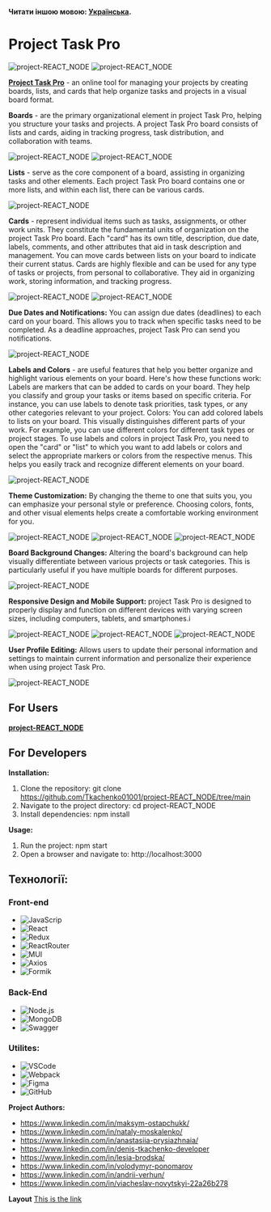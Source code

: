 **Читати іншою мовою: [Українська](README.ua.md).**

# Project Task Pro

![project-REACT_NODE](./src/assets/images/readmeScreens/wellcome.png)
![project-REACT_NODE](./src/assets/images/readmeScreens/22.png)

**[Project Task Pro](https://tkachenko01001.github.io/project-REACT_NODE/home)** -
an online tool for managing your projects by creating boards, lists, and cards
that help organize tasks and projects in a visual board format.

**Boards** - are the primary organizational element in project Task Pro, helping
you structure your tasks and projects. A project Task Pro board consists of
lists and cards, aiding in tracking progress, task distribution, and
collaboration with teams.

![project-REACT_NODE](./src/assets/images/readmeScreens/23.png)
![project-REACT_NODE](./src/assets/images/readmeScreens/30.png)

**Lists** - serve as the core component of a board, assisting in organizing
tasks and other elements. Each project Task Pro board contains one or more
lists, and within each list, there can be various cards.

![project-REACT_NODE](./src/assets/images/readmeScreens/24.png)

**Cards** - represent individual items such as tasks, assignments, or other work
units. They constitute the fundamental units of organization on the project Task
Pro board. Each "card" has its own title, description, due date, labels,
comments, and other attributes that aid in task description and management. You
can move cards between lists on your board to indicate their current status.
Cards are highly flexible and can be used for any type of tasks or projects,
from personal to collaborative. They aid in organizing work, storing
information, and tracking progress.

![project-REACT_NODE](./src/assets/images/readmeScreens/25.png)
![project-REACT_NODE](./src/assets/images/readmeScreens/28.png)

**Due Dates and Notifications:** You can assign due dates (deadlines) to each
card on your board. This allows you to track when specific tasks need to be
completed. As a deadline approaches, project Task Pro can send you
notifications.

![project-REACT_NODE](./src/assets/images/readmeScreens/27.png)

**Labels and Colors** - are useful features that help you better organize and
highlight various elements on your board. Here's how these functions work:
Labels are markers that can be added to cards on your board. They help you
classify and group your tasks or items based on specific criteria. For instance,
you can use labels to denote task priorities, task types, or any other
categories relevant to your project. Colors: You can add colored labels to lists
on your board. This visually distinguishes different parts of your work. For
example, you can use different colors for different task types or project
stages. To use labels and colors in project Task Pro, you need to open the
"card" or "list" to which you want to add labels or colors and select the
appropriate markers or colors from the respective menus. This helps you easily
track and recognize different elements on your board.

![project-REACT_NODE](./src/assets/images/readmeScreens/25.png)

**Theme Customization:** By changing the theme to one that suits you, you can
emphasize your personal style or preference. Choosing colors, fonts, and other
visual elements helps create a comfortable working environment for you.

![project-REACT_NODE](./src/assets/images/readmeScreens/28.png)
![project-REACT_NODE](./src/assets/images/readmeScreens/29.png)
![project-REACT_NODE](./src/assets/images/readmeScreens/30.png)

**Board Background Changes:** Altering the board's background can help visually
differentiate between various projects or task categories. This is particularly
useful if you have multiple boards for different purposes.

![project-REACT_NODE](./src/assets/images/readmeScreens/31.png)

**Responsive Design and Mobile Support:** project Task Pro is designed to
properly display and function on different devices with varying screen sizes,
including computers, tablets, and smartphones.і

![project-REACT_NODE](./src/assets/images/readmeScreens/32.png)
![project-REACT_NODE](./src/assets/images/readmeScreens/33.png)
![project-REACT_NODE](./src/assets/images/readmeScreens/34.png)

**User Profile Editing:** Allows users to update their personal information and
settings to maintain current information and personalize their experience when
using project Task Pro.

![project-REACT_NODE](./src/assets/images/readmeScreens/35.png)

## For Users

**[project-REACT_NODE](https://tkachenko01001.github.io/project-REACT_NODE/home)**

## For Developers

**Installation:**

1. Clone the repository: git clone
   https://github.com/Tkachenko01001/project-REACT_NODE/tree/main
2. Navigate to the project directory: cd project-REACT_NODE
3. Install dependencies: npm install

**Usage:**

1. Run the project: npm start
2. Open a browser and navigate to: http://localhost:3000

## Технології:

### Front-end

- ![JavaScrip](https://img.shields.io/badge/JavaScript-323330?style=for-the-badge&logo=javascript&logoColor=F7DF1E)
- ![React](https://img.shields.io/badge/React-20232A?style=for-the-badge&logo=react&logoColor=61DAFB)
- ![Redux](https://img.shields.io/badge/Redux-purple?style=for-the-badge&logo=redux&logoColor=61DAFB)
- ![ReactRouter](https://img.shields.io/badge/ReactRouter-blue?style=for-the-badge&logo=ReactRouter&logoColor=61DAFB)
- ![MUI](https://img.shields.io/badge/Material%20UI-007FFF?style=for-the-badge&logo=mui&logoColor=white)
- ![Axios](https://img.shields.io/badge/Axios-blue?style=for-the-badge&logo=Axios&logoColor=61DAFB)
- ![Formik](https://img.shields.io/badge/Formik-blue?style=for-the-badge&logo=Formik&logoColor=white)

### Back-End

- ![Node.js](https://img.shields.io/badge/Node.js-green?style=for-the-badge&logo=Node.js&logoColor=61DAFB)
- ![MongoDB](https://img.shields.io/badge/MongoDB-green?style=for-the-badge&logo=MongoDB&logoColor=61DAFB)
- ![Swagger](https://img.shields.io/badge/Swagger-green?style=for-the-badge&logo=Swagger&logoColor=61DAFB)

### Utilites:

- ![VSCode](https://img.shields.io/badge/VSCode-blue?style=for-the-badge&logo=VSCode&logoColor=61DAFB)
- ![Webpack](https://img.shields.io/badge/Webpack-blue?style=for-the-badge&logo=Webpack&logoColor=61DAFB)
- ![Figma](https://img.shields.io/badge/Figma-red?style=for-the-badge&logo=Figma&logoColor=61DAFB)
- ![GitHub](https://img.shields.io/badge/GitHub-black?style=for-the-badge&logo=GitHub&logoColor=61DAFB)

**Project Authors:**

- https://www.linkedin.com/in/maksym-ostapchukk/
- https://www.linkedin.com/in/nataly-moskalenko/
- https://www.linkedin.com/in/anastasiia-prysiazhnaia/
- https://www.linkedin.com/in/denis-tkachenko-developer
- https://www.linkedin.com/in/lesia-brodska/
- https://www.linkedin.com/in/volodymyr-ponomarov
- https://www.linkedin.com/in/andrii-verhun/
- https://www.linkedin.com/in/viacheslav-novytskyi-22a26b278

**Layout**
[This is the link](https://www.figma.com/file/fJF13s2UlxPIwTMcPVrSiz/TaskPro?type=design&node-id=107-1084&mode=design&t=mN5W9mQVzYJRLgbw-0)
